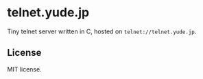 # telnet.yude.jp

Tiny telnet server written in C, hosted on `telnet://telnet.yude.jp`.

## License

MIT license.

